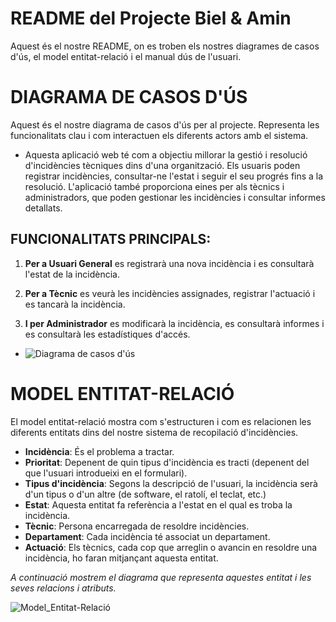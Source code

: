 # README del Projecte Biel & Amin

Aquest és el nostre README, on es troben els nostres diagrames de casos d'ús, el model entitat-relació i el manual dús de l'usuari.
  

# DIAGRAMA DE CASOS D'ÚS
Aquest és el nostre diagrama de casos d'ús per al projecte. Representa les funcionalitats clau i com interactuen els diferents actors amb el sistema.
- Aquesta aplicació web té com a objectiu millorar la gestió i resolució d'incidències tècniques dins d'una organització. Els usuaris poden registrar incidències, consultar-ne l'estat i seguir el seu progrés fins a la resolució. L'aplicació també proporciona eines per als tècnics i administradors, que poden gestionar les incidències i consultar informes detallats.


## FUNCIONALITATS PRINCIPALS:

1. **Per a Usuari General** es registrarà una nova incidència i es consultarà l'estat de la incidència.

2. **Per a Tècnic** es veurà les incidències assignades, registrar l'actuació i es tancarà la incidència.

3. **I per Administrador** es modificarà la incidència, es consultarà informes i es consultarà les estadístiques d'accés.

- ![Diagrama de casos d'ús ](https://github.com/user-attachments/assets/c2808011-e8ff-43b2-9f52-ec7b65faeafb)


# MODEL ENTITAT-RELACIÓ

El model entitat-relació mostra com s'estructuren i com es relacionen les diferents entitats dins del nostre sistema de recopilació d'incidències.

- **Incidència**: És el problema a tractar.  
- **Prioritat**: Depenent de quin tipus d'incidència es tracti (depenent del que l'usuari introdueixi en el formulari).  
- **Tipus d'incidència**: Segons la descripció de l'usuari, la incidència serà d'un tipus o d'un altre (de software, el ratolí, el teclat, etc.)  
- **Estat**: Aquesta entitat fa referència a l'estat en el qual es troba la incidència.  
- **Tècnic**: Persona encarregada de resoldre incidències.  
- **Departament**: Cada incidència té associat un departament.  
- **Actuació**: Els tècnics, cada cop que arreglin o avancin en resoldre una incidència, ho faran mitjançant aquesta entitat.  

*A continuació mostrem el diagrama que representa aquestes entitat i les seves relacions i atributs.*

![Model_Entitat-Relació](php/img/Model_Entitat-Relació.png)
